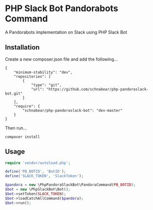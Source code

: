 # PHP Slack Bot Pandorabots Command

A Pandorabots implementation on Slack using PHP Slack Bot

## Installation

Create a new composer.json file and add the following...
```
{
    "minimum-stability": "dev",
    "repositories": [
        {
            "type": "git",
            "url": "https://github.com/schnabear/php-pandoraslack-bot.git"
        }
    ],
    "require": {
        "schnabear/php-pandoraslack-bot": "dev-master"
    }
}
```

Then run...
```
composer install
```

## Usage

```php
require 'vendor/autoload.php';

define('PB_BOTID', 'BotID');
define('SLACK_TOKEN', 'SlackToken');

$pandora = new \PhpPandoraSlackBot\PandoraCommand(PB_BOTID);
$bot = new \PhpSlackBot\Bot();
$bot->setToken(SLACK_TOKEN);
$bot->loadCatchAllCommand($pandora);
$bot->run();
```
